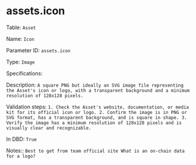 # assets.icon

Table: ```Asset```

Name: ```Icon```

Parameter ID: ```assets.icon```

Type: ```Image```

Specifications: ``` ```

Description: ```A square PNG but ideally an SVG image file representing the Asset's icon or logo, with a transparent background and a minimum resolution of 128x128 pixels.```

Validation steps: ```1. Check the Asset's website, documentation, or media kit for its official icon or logo.
2. Confirm the image is in PNG or SVG format, has a transparent background, and is square in shape.
3. Verify the image has a minimum resolution of 128x128 pixels and is visually clear and recognizable.```

In DBD: ```True```

Notes:: ```Best to get from team official site What is an on-chain data for a logo?```

